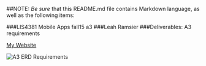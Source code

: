 ##NOTE: *Be sure* that this README.md file contains Markdown language, as well as the following items:

###LIS4381 Mobile Apps fall15 a3
###Leah Ramsier
###Deliverables: A3 requirements

[My Website](http://leaherynramsier.com/lis4381/a2/index.php)

![A3 ERD Requirements](https://bitbucket.org/lramsier/lis4381/raw/master/a3/images/a3.png "A3 ERD") 


